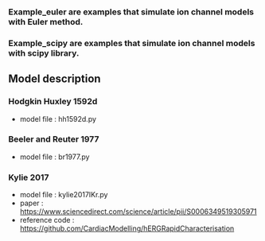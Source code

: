 ### Example_euler are examples that simulate ion channel models with Euler method.
### Example_scipy are examples that simulate ion channel models with scipy library.

## Model description
### Hodgkin Huxley 1592d
* model file : hh1592d.py
### Beeler and Reuter 1977
* model file : br1977.py
### Kylie 2017
* model file : kylie2017IKr.py
* paper : https://www.sciencedirect.com/science/article/pii/S0006349519305971
* reference code : https://github.com/CardiacModelling/hERGRapidCharacterisation

